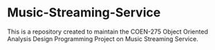 # Music-Streaming-Service
This is a repository created to maintain the COEN-275 Object Oriented Analysis Design Programming Project on Music Streaming Service.
